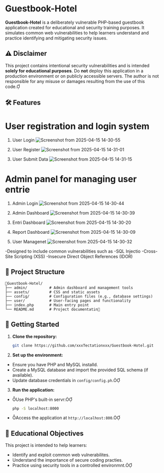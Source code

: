 # Guestbook-Hotel

**Guestbook-Hotel** is a deliberately vulnerable PHP-based guestbook application created for educational and security training purposes. It simulates common web vulnerabilities to help learners understand and practice identifying and mitigating security issues.

## ⚠️ Disclaimer

This project contains intentional security vulnerabilities and is intended **solely for educational purposes**. Do **not** deploy this application in a production environment or on publicly accessible servers. The author is not responsible for any misuse or damages resulting from the use of this code.

## 🛠️ Features

# User registration and login system
1) User Login
![Screenshot from 2025-04-15 14-30-55](https://github.com/user-attachments/assets/8cbd125d-5571-4ac2-8797-072f2ea206c2)

2) User Register
![Screenshot from 2025-04-15 14-31-01](https://github.com/user-attachments/assets/887fb322-d60d-4d1b-8444-088b84144bdd)

3) User Submit Data
![Screenshot from 2025-04-15 14-31-15](https://github.com/user-attachments/assets/b0bc5cb8-4c62-4fa3-a64e-5e3dc9815bc0)

# Admin panel for managing user entrie
1) Admin Login
![Screenshot from 2025-04-15 14-30-44](https://github.com/user-attachments/assets/48f2f773-e814-4bf1-aa89-84cfc201e81e)

2) Admin Dashboard
![Screenshot from 2025-04-15 14-30-39](https://github.com/user-attachments/assets/b28a98b6-86df-43a5-8cb2-295ef30f9a9f)

3) Entri Dashboard
![Screenshot from 2025-04-15 14-30-20](https://github.com/user-attachments/assets/d0c81fa6-0af7-40d2-8ca8-b4fbaa5ffb42)

4) Report Dashboard
![Screenshot from 2025-04-15 14-30-09](https://github.com/user-attachments/assets/ab5b2995-2c84-4d3a-8685-25a2c30e02c4)

5) User Managenet
![Screenshot from 2025-04-15 14-30-32](https://github.com/user-attachments/assets/a03c6144-2d03-4619-a787-897d7d802e48)

-Designed to include common vulnerabilities such as
  -SQL Injectio
  -Cross-Site Scripting (XSS)
  -Insecure Direct Object References (IDOR)

## 📁 Project Structure

```
Guestbook-Hotel/
├── admin/          # Admin dashboard and management tools
├── assets/         # CSS and static assets
├── config/         # Configuration files (e.g., database settings)
├── user/           # User-facing pages and functionality
├── index.php       # Main entry point
└── README.md       # Project documentatin
```

## 🚀 Getting Started

1. **Clone the repository:**

   ```bash
   git clone https://github.com/xxxTectationxxx/Guestbook-Hotel.git
   ```

2. **Set up the environment:**

  - Ensure you have PHP and MySQL installd.
  - Create a MySQL database and import the provided SQL schema (if available).
  - Update database credentials in `config/config.ph`.

3. **Run the application:**

  - Use PHP's built-in servr:

     ```bash
     php -S localhost:8000
     ```

  - Access the application at `http://localhost:800`.

## 🎯 Educational Objectives

This project is intended to help learners:
- Identify and exploit common web vulnerabilites.
- Understand the importance of secure coding practies.
- Practice using security tools in a controlled environmnt.
